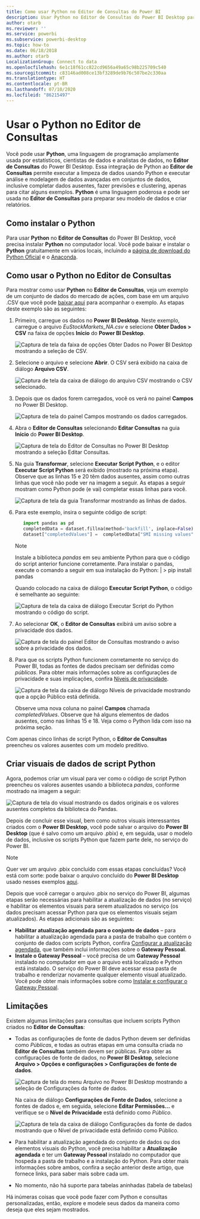 ```yaml
---
title: Como usar Python no Editor de Consultas do Power BI
description: Usar Python no Editor de Consultas do Power BI Desktop para análise avançada
author: otarb
ms.reviewer: ''
ms.service: powerbi
ms.subservice: powerbi-desktop
ms.topic: how-to
ms.date: 06/18/2018
ms.author: otarb
LocalizationGroup: Connect to data
ms.openlocfilehash: 6e1c18f61cc822cd9656a49a65c98b225709c540
ms.sourcegitcommit: c83146ad008ce13bf3289de9b76c507be2c330aa
ms.translationtype: HT
ms.contentlocale: pt-BR
ms.lasthandoff: 07/10/2020
ms.locfileid: "86215497"
---
```

# <a name="use-python-in-query-editor"></a>Usar o Python no Editor de Consultas
Você pode usar **Python**, uma linguagem de programação amplamente usada por estatísticos, cientistas de dados e analistas de dados, no **Editor de Consultas** do Power BI Desktop. Essa integração de Python ao **Editor de Consultas** permite executar a limpeza de dados usando Python e executar análise e modelagem de dados avançadas em conjuntos de dados, inclusive completar dados ausentes, fazer previsões e clustering, apenas para citar alguns exemplos. **Python** é uma linguagem poderosa e pode ser usada no **Editor de Consultas** para preparar seu modelo de dados e criar relatórios.

## <a name="installing-python"></a>Como instalar o Python
Para usar **Python** no **Editor de Consultas** do Power BI Desktop, você precisa instalar **Python** no computador local. Você pode baixar e instalar o **Python** gratuitamente em vários locais, incluindo a [página de download do Python Oficial](https://www.python.org/) e o [Anaconda](https://anaconda.org/anaconda/python/).

## <a name="using-python-in-query-editor"></a>Como usar o Python no Editor de Consultas
Para mostrar como usar **Python** no **Editor de Consultas**, veja um exemplo de um conjunto de dados do mercado de ações, com base em um arquivo .CSV que você pode [baixar aqui](https://download.microsoft.com/download/F/8/A/F8AA9DC9-8545-4AAE-9305-27AD1D01DC03/EuStockMarkets_NA.csv) para acompanhar o exemplo. As etapas deste exemplo são as seguintes:

1. Primeiro, carregue os dados no **Power BI Desktop**. Neste exemplo, carregue o arquivo *EuStockMarkets_NA.csv* e selecione **Obter Dados > CSV** na faixa de opções **Início** do **Power BI Desktop**.
   
   ![Captura de tela da faixa de opções Obter Dados no Power BI Desktop mostrando a seleção de CSV.](media/desktop-python-in-query-editor/python-in-query-editor-1.png)
2. Selecione o arquivo e selecione **Abrir**. O CSV será exibido na caixa de diálogo **Arquivo CSV**.
   
   ![Captura de tela da caixa de diálogo do arquivo CSV mostrando o CSV selecionado.](media/desktop-python-in-query-editor/python-in-query-editor-2.png)
3. Depois que os dados forem carregados, você os verá no painel **Campos** no Power BI Desktop.
   
   ![Captura de tela do painel Campos mostrando os dados carregados.](media/desktop-python-in-query-editor/python-in-query-editor-3.png)
4. Abra o **Editor de Consultas** selecionando **Editar Consultas** na guia **Início** do **Power BI Desktop**.
   
   ![Captura de tela do Editor de Consultas no Power BI Desktop mostrando a seleção Editar Consultas.](media/desktop-python-in-query-editor/python-in-query-editor-4.png)
5. Na guia **Transformar**, selecione **Executar Script Python**, e o editor **Executar Script Python** será exibido (mostrado na próxima etapa). Observe que as linhas 15 e 20 têm dados ausentes, assim como outras linhas que você não pode ver na imagem a seguir. As etapas a seguir mostram como Python pode (e vai) completar essas linhas para você.
   
   ![Captura de tela da guia Transformar mostrando as linhas de dados.](media/desktop-python-in-query-editor/python-in-query-editor-5.png)
6. Para este exemplo, insira o seguinte código de script:
   
    ```python
       import pandas as pd
       completedData = dataset.fillna(method='backfill', inplace=False)
       dataset["completedValues"] =  completedData["SMI missing values"]
   ```

   > [!NOTE]
   > Instale a biblioteca *pandas* em seu ambiente Python para que o código do script anterior funcione corretamente. Para instalar o pandas, execute o comando a seguir em sua instalação do Python: |      > pip install pandas
   > 
   > 
   
   Quando colocado na caixa de diálogo **Executar Script Python**, o código é semelhante ao seguinte:
   
   ![Captura de tela da caixa de diálogo Executar Script do Python mostrando o código do script.](media/desktop-python-in-query-editor/python-in-query-editor-5b.png)
7. Ao selecionar **OK**, o **Editor de Consultas** exibirá um aviso sobre a privacidade dos dados.
   
   ![Captura de tela do painel Editor de Consultas mostrando o aviso sobre a privacidade dos dados.](media/desktop-python-in-query-editor/python-in-query-editor-6.png)
8. Para que os scripts Python funcionem corretamente no serviço do Power BI, todas as fontes de dados precisam ser definidas como *públicas*. Para obter mais informações sobre as configurações de privacidade e suas implicações, confira [Níveis de privacidade](../admin/desktop-privacy-levels.md).
   
   ![Captura de tela da caixa de diálogo Níveis de privacidade mostrando que a opção Público está definida.](media/desktop-python-in-query-editor/python-in-query-editor-7.png)
   
   Observe uma nova coluna no painel **Campos** chamada *completedValues*. Observe que há alguns elementos de dados ausentes, como nas linhas 15 e 18. Veja como o Python lida com isso na próxima seção.
   

Com apenas cinco linhas de script Python, o **Editor de Consultas** preencheu os valores ausentes com um modelo preditivo.

## <a name="creating-visuals-from-python-script-data"></a>Criar visuais de dados de script Python
Agora, podemos criar um visual para ver como o código de script Python preencheu os valores ausentes usando a biblioteca *pandas*, conforme mostrado na imagem a seguir:

![Captura de tela do visual mostrando os dados originais e os valores ausentes completos da biblioteca do Pandas.](media/desktop-python-in-query-editor/python-in-query-editor-8.png)

Depois de concluir esse visual, bem como outros visuais interessantes criados com o **Power BI Desktop**, você pode salvar o arquivo do **Power BI Desktop** (que é salvo como um arquivo .pbix) e, em seguida, usar o modelo de dados, inclusive os scripts Python que fazem parte dele, no serviço do Power BI.

> [!NOTE]
> Quer ver um arquivo .pbix concluído com essas etapas concluídas? Você está com sorte: pode baixar o arquivo concluído do **Power BI Desktop** usado nesses exemplos [aqui](https://download.microsoft.com/download/A/B/C/ABCF5589-B88F-49D4-ADEB-4A623589FC09/Complete%20Values%20with%20Python%20in%20PQ.pbix).

Depois que você carregar o arquivo .pbix no serviço do Power BI, algumas etapas serão necessárias para habilitar a atualização de dados (no serviço) e habilitar os elementos visuais para serem atualizados no serviço (os dados precisam acessar Python para que os elementos visuais sejam atualizados). As etapas adicionais são as seguintes:

* **Habilitar atualização agendada para o conjunto de dados** – para habilitar a atualização agendada para a pasta de trabalho que contém o conjunto de dados com scripts Python, confira [Configurar a atualização agendada](refresh-scheduled-refresh.md), que também inclui informações sobre o **Gateway Pessoal**.
* **Instale o Gateway Pessoal** – você precisa de um **Gateway Pessoal** instalado no computador em que o arquivo está localizado e Python está instalado. O serviço do Power BI deve acessar essa pasta de trabalho e renderizar novamente qualquer elemento visual atualizado. Você pode obter mais informações sobre como [Instalar e configurar o Gateway Pessoal](service-gateway-personal-mode.md).

## <a name="limitations"></a>Limitações
Existem algumas limitações para consultas que incluem scripts Python criados no **Editor de Consultas**:

* Todas as configurações de fonte de dados Python devem ser definidas como *Públicas*, e todas as outras etapas em uma consulta criada no **Editor de Consultas** também devem ser públicas. Para obter as configurações de fonte de dados, no **Power BI Desktop**, selecione **Arquivo > Opções e configurações > Configurações de fonte de dados**.
  
  ![Captura de tela do menu Arquivo no Power BI Desktop mostrando a seleção de Configurações da fonte de dados.](media/desktop-python-in-query-editor/python-in-query-editor-9.png)
  
  Na caixa de diálogo **Configurações de Fonte de Dados**, selecione a fontes de dados e, em seguida, selecione **Editar Permissões...** e verifique se o **Nível de Privacidade** está definido como *Público*.
  
  ![Captura de tela da caixa de diálogo Configurações da fonte de dados mostrando que o Nível de privacidade está definido como Público.](media/desktop-python-in-query-editor/python-in-query-editor-10.png)    
* Para habilitar a atualização agendada do conjunto de dados ou dos elementos visuais do Python, você precisa habilitar a **Atualização agendada** e ter um **Gateway Pessoal** instalado no computador que hospeda a pasta de trabalho e a instalação do Python. Para obter mais informações sobre ambos, confira a seção anterior deste artigo, que fornece links, para saber mais sobre cada um.
* No momento, não há suporte para tabelas aninhadas (tabela de tabelas) 

Há inúmeras coisas que você pode fazer com Python e consultas personalizadas, então, explore e modele seus dados da maneira como deseja que eles sejam mostrados.
